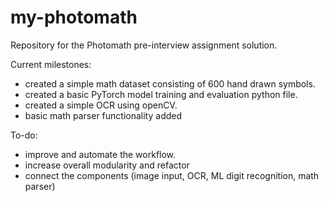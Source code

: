 # my-photomath

Repository for the Photomath pre-interview assignment solution.


Current milestones:

- created a simple math dataset consisting of 600 hand drawn symbols.
- created a basic PyTorch model training and evaluation python file. 
- created a simple OCR using openCV.
- basic math parser functionality added     

To-do: 
- improve and automate the workflow.
- increase overall modularity and refactor
- connect the components (image input, OCR, ML digit recognition, math parser)

